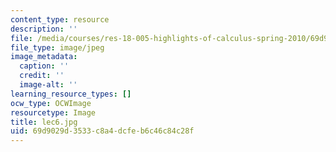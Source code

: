 ```yaml
---
content_type: resource
description: ''
file: /media/courses/res-18-005-highlights-of-calculus-spring-2010/69d9029d3533c8a4dcfeb6c46c84c28f_lec6.jpg
file_type: image/jpeg
image_metadata:
  caption: ''
  credit: ''
  image-alt: ''
learning_resource_types: []
ocw_type: OCWImage
resourcetype: Image
title: lec6.jpg
uid: 69d9029d-3533-c8a4-dcfe-b6c46c84c28f
---
```

